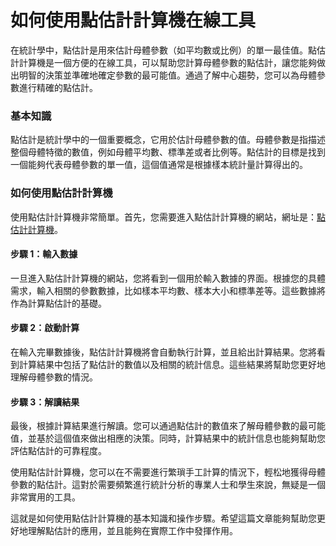 如何使用點估計計算機在線工具
==============

在統計學中，點估計是用來估計母體參數（如平均數或比例）的單一最佳值。點估計計算機是一個方便的在線工具，可以幫助您計算母體參數的點估計，讓您能夠做出明智的決策並準確地確定參數的最可能值。通過了解中心趨勢，您可以為母體參數進行精確的點估計。

### 基本知識

點估計是統計學中的一個重要概念，它用於估計母體參數的值。母體參數是指描述整個母體特徵的數值，例如母體平均數、標準差或者比例等。點估計的目標是找到一個能夠代表母體參數的單一值，這個值通常是根據樣本統計量計算得出的。

### 如何使用點估計計算機

使用點估計計算機非常簡單。首先，您需要進入點估計計算機的網站，網址是：[點估計計算機](https://www.onlinecalculatorsfree.com/zh-tw/math/point-estimate-calculator.html)。

#### 步驟 1：輸入數據

一旦進入點估計計算機的網站，您將看到一個用於輸入數據的界面。根據您的具體需求，輸入相關的參數數據，比如樣本平均數、樣本大小和標準差等。這些數據將作為計算點估計的基礎。

#### 步驟 2：啟動計算

在輸入完畢數據後，點估計計算機將會自動執行計算，並且給出計算結果。您將看到計算結果中包括了點估計的數值以及相關的統計信息。這些結果將幫助您更好地理解母體參數的情況。

#### 步驟 3：解讀結果

最後，根據計算結果進行解讀。您可以通過點估計的數值來了解母體參數的最可能值，並基於這個值來做出相應的決策。同時，計算結果中的統計信息也能夠幫助您評估點估計的可靠程度。

使用點估計計算機，您可以在不需要進行繁瑣手工計算的情況下，輕松地獲得母體參數的點估計。這對於需要頻繁進行統計分析的專業人士和學生來說，無疑是一個非常實用的工具。

這就是如何使用點估計計算機的基本知識和操作步驟。希望這篇文章能夠幫助您更好地理解點估計的應用，並且能夠在實際工作中發揮作用。